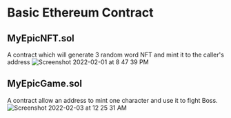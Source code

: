 # Basic Ethereum Contract

## MyEpicNFT.sol
A contract which will generate 3 random word NFT and mint it to the caller's address
![Screenshot 2022-02-01 at 8 47 39 PM](https://user-images.githubusercontent.com/15116775/152200821-08e47590-9808-49c1-a654-a6cb3449b12c.png)

## MyEpicGame.sol
A contract allow an address to mint one character and use it to fight Boss. 
![Screenshot 2022-02-03 at 12 25 31 AM](https://user-images.githubusercontent.com/15116775/152200645-39405c54-a9d9-495a-a04b-b404dc24ade0.png)
